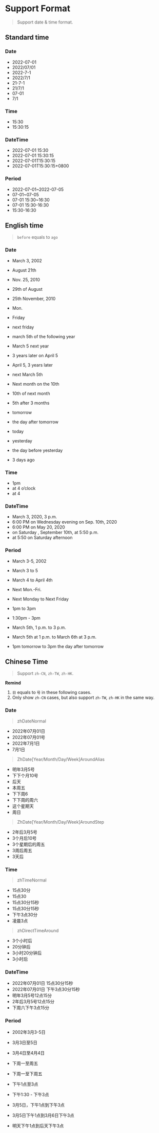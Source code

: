 # Support Format
> Support date & time format.
## Standard time

### Date
- 2022-07-01
- 2022/07/01
- 2022-7-1
- 2022/7/1
- 21-7-1
- 21/7/1
- 07-01
- 7/1

### Time
- 15:30
- 15:30:15

### DateTime
- 2022-07-01 15:30
- 2022-07-01 15:30:15
- 2022-07-01T15:30:15
- 2022-07-01T15:30:15+0800

### Period
- 2022-07-01~2022-07-05
- 07-01~07-05
- 07-01 15:30~16:30
- 07-01 15:30-16:30
- 15:30-16:30

## English time
> `before` equals to `ago`

### Date
- March 3, 2002
- August 21th
- Nov. 25, 2010
- 29th of August
- 25th November, 2010

- Mon.
- Friday
- next friday

- march 5th of the following year
- March 5 next year
- 3 years later on April 5
- April 5, 3 years later
- next March 5th

- Next month on the 10th
- 10th of next month
- 5th after 3 months

- tomorrow
- the day after tomorrow
- today
- yesterday
- the day before yesterday
- 3 days ago


### Time
- 1pm
- at 4 o’clock
- at 4

### DateTime
- March 3, 2020, 3 p.m.
- 6:00 PM on Wednesday evening on Sep. 10th, 2020
- 6:00 PM on May 20, 2020
- on Saturday , September 10th, at 5:50 p.m.
- at 5:50 on Saturday afternoon

### Period
- March 3-5, 2002
- March 3 to 5
- March 4 to April 4th
- Next Mon.-Fri.
- Next Monday to Next Friday

- 1pm to 3pm
- 1:30pm - 3pm

- March 5th, 1 p.m. to 3 p.m.
- March 5th at 1 p.m. to March 6th at 3 p.m.
- 1pm tomorrow to 3pm the day after tomorrow

## Chinese Time
> Support `zh-CN`, `zh-TW`, `zh-HK`.

**Remind**
1. `日` equals to `号` in these following cases.
2. Only show `zh-CN` cases, but also support `zh-TW`, `zh-HK` in the same way.

### Date
> zhDateNormal
- 2022年07月01日
- 2022年07月01号
- 2022年7月1日
- 7月1日


> ZhDate[Year/Month/Day/Week]AroundAlias
- 明年3月5号
- 下下个月10号
- 后天
- 本周五
- 下下周6
- 下下周的周六
- 这个星期天
- 周日

> ZhDate[Year/Month/Day/Week]AroundStep
- 2年后3月5号
- 3个月后10号
- 3个星期后的周五
- 3周后周五
- 3天后

### Time
> zhTimeNormal
- 15点30分
- 15点30
- 15点30分15秒
- 15点30分15秒
- 下午3点30分
- 凌晨3点

> zhDirectTimeAround
- 3个小时后
- 20分钟后
- 3小时20分钟后
- 3小时后

### DateTime
- 2022年07月01日 15点30分15秒
- 2022年07月01日 下午3点30分15秒
- 明年3月5号12点15分
- 2年后3月5号12点15分
- 下周六下午3点15分

### Period
- 2002年3月3-5日
- 3月3日至5日
- 3月4日至4月4日
- 下周一至周五
- 下周一至下周五

- 下午1点至3点
- 下午1:30 - 下午3点

- 3月5日，下午1点到下午3点
- 3月5日下午1点到3月6日下午3点
- 明天下午1点到后天下午3点
